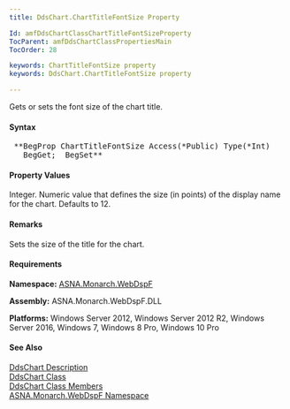 ```yaml
---
title: DdsChart.ChartTitleFontSize Property

Id: amfDdsChartClassChartTitleFontSizeProperty
TocParent: amfDdsChartClassPropertiesMain
TocOrder: 28

keywords: ChartTitleFontSize property
keywords: DdsChart.ChartTitleFontSize property

---
```


Gets or sets the font size of the chart title. 

#### Syntax
<pre class="prettyprint"> **BegProp ChartTitleFontSize Access(*Public) Type(*Int)
   BegGet;  BegSet** </pre>

#### Property Values
Integer. Numeric value that defines the size (in points) of the display name for the chart. Defaults to 12.

#### Remarks
Sets the size of the title for the chart.

#### Requirements
**Namespace:** [ASNA.Monarch.WebDspF](amfWebDspFNamespace.html)

**Assembly:** ASNA.Monarch.WebDspF.DLL

**Platforms:** Windows Server 2012, Windows Server 2012 R2, Windows Server 2016, Windows 7, Windows 8 Pro, Windows 10 Pro

#### See Also
[DdsChart Description](amfUnderstandingCharts.html)<br /> [ DdsChart Class](amfDdsChartClass.html) <br /> [ DdsChart Class Members](amfDdsChartClassMembers.html) <br /> [ ASNA.Monarch.WebDspF Namespace](amfWebDspFNamespace.html) 
